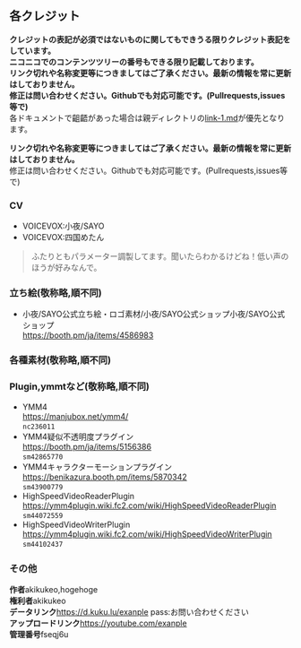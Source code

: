## 各クレジット
**クレジットの表記が必須ではないものに関してもできうる限りクレジット表記をしています。**  
**ニコニコでのコンテンツツリーの番号もできる限り記載しております。**  
**リンク切れや名称変更等につきましてはご了承ください。最新の情報を常に更新はしておりません。**  
**修正は問い合わせください。Githubでも対応可能です。(Pullrequests,issues等で)**  
各ドキュメントで齟齬があった場合は親ディレクトリの[link-1.md](../link-1.md)が優先となります。

**リンク切れや名称変更等につきましてはご了承ください。最新の情報を常に更新はしておりません。**  
修正は問い合わせください。Githubでも対応可能です。(Pullrequests,issues等で)  

### CV
- VOICEVOX:小夜/SAYO  
- VOICEVOX:四国めたん
> ふたりともパラメーター調製してます。聞いたらわかるけどね！低い声のほうが好みなんで。

### 立ち絵(敬称略,順不同)
- 小夜/SAYO公式立ち絵・ロゴ素材/小夜/SAYO公式ショップ小夜/SAYO公式ショップ  
https://booth.pm/ja/items/4586983  
  
### 各種素材(敬称略,順不同)

  
### Plugin,ymmtなど(敬称略,順不同)
- YMM4  
https://manjubox.net/ymm4/  
`nc236011`  
- YMM4疑似不透明度プラグイン  
https://booth.pm/ja/items/5156386  
`sm42865770`  
- YMM4キャラクターモーションプラグイン  
https://benikazura.booth.pm/items/5870342  
`sm43900779`  
- HighSpeedVideoReaderPlugin  
https://ymm4plugin.wiki.fc2.com/wiki/HighSpeedVideoReaderPlugin  
`sm44072559`  
- HighSpeedVideoWriterPlugin  
https://ymm4plugin.wiki.fc2.com/wiki/HighSpeedVideoWriterPlugin  
`sm44102437`
 
### その他  
**作者**akikukeo,hogehoge  
**権利者**akikukeo  
**データリンク**https://d.kuku.lu/exanple pass:お問い合わせください  
**アップロードリンク**https://youtube.com/exanple  
**管理番号**fseqj6u